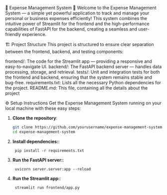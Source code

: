 🚀 Expense Management System 💸
Welcome to the Expense Management System — a simple yet powerful application to track and manage your personal or business expenses efficiently! This system combines the intuitive power of Streamlit for the frontend and the high-performance capabilities of FastAPI for the backend, creating a seamless and user-friendly experience. 


🏗️ Project Structure
This project is structured to ensure clear separation between the frontend, backend, and testing components:

frontend/: The code for the Streamlit app — providing a responsive and easy-to-navigate UI.
backend/: The FastAPI backend server — handles data processing, storage, and retrieval.
tests/: Unit and integration tests for both the frontend and backend, ensuring that the system remains stable and bug-free.
requirements.txt: Lists all the necessary Python dependencies for the project.
README.md: This file, containing all the details about the project


⚙️ Setup Instructions
Get the Expense Management System running on your local machine with these easy steps:

1. **Clone the repository**:
   ```bash
   git clone https://github.com/yourusername/expense-management-system.git
   cd expense-management-system
   ```
1. **Install dependencies:**:   
   ```commandline
    pip install -r requirements.txt
   ```
1. **Run the FastAPI server:**:   
   ```commandline
    uvicorn server.server:app --reload
   ```
1. **Run the Streamlit app:**:   
   ```commandline
    streamlit run frontend/app.py
   ```
